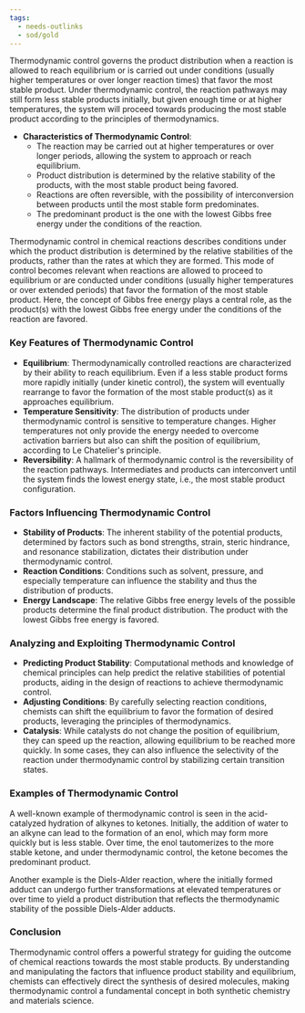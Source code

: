 ```yaml
---
tags:
  - needs-outlinks
  - sod/gold
---
```


Thermodynamic control governs the product distribution when a reaction is allowed to reach equilibrium or is carried out under conditions (usually higher temperatures or over longer reaction times) that favor the most stable product. Under thermodynamic control, the reaction pathways may still form less stable products initially, but given enough time or at higher temperatures, the system will proceed towards producing the most stable product according to the principles of thermodynamics.

- **Characteristics of Thermodynamic Control**:
    - The reaction may be carried out at higher temperatures or over longer periods, allowing the system to approach or reach equilibrium.
    - Product distribution is determined by the relative stability of the products, with the most stable product being favored.
    - Reactions are often reversible, with the possibility of interconversion between products until the most stable form predominates.
    - The predominant product is the one with the lowest Gibbs free energy under the conditions of the reaction.

Thermodynamic control in chemical reactions describes conditions under which the product distribution is determined by the relative stabilities of the products, rather than the rates at which they are formed. This mode of control becomes relevant when reactions are allowed to proceed to equilibrium or are conducted under conditions (usually higher temperatures or over extended periods) that favor the formation of the most stable product. Here, the concept of Gibbs free energy plays a central role, as the product(s) with the lowest Gibbs free energy under the conditions of the reaction are favored. 

### Key Features of Thermodynamic Control

- **Equilibrium**: Thermodynamically controlled reactions are characterized by their ability to reach equilibrium. Even if a less stable product forms more rapidly initially (under kinetic control), the system will eventually rearrange to favor the formation of the most stable product(s) as it approaches equilibrium.
- **Temperature Sensitivity**: The distribution of products under thermodynamic control is sensitive to temperature changes. Higher temperatures not only provide the energy needed to overcome activation barriers but also can shift the position of equilibrium, according to Le Chatelier's principle.
- **Reversibility**: A hallmark of thermodynamic control is the reversibility of the reaction pathways. Intermediates and products can interconvert until the system finds the lowest energy state, i.e., the most stable product configuration.

### Factors Influencing Thermodynamic Control

- **Stability of Products**: The inherent stability of the potential products, determined by factors such as bond strengths, strain, steric hindrance, and resonance stabilization, dictates their distribution under thermodynamic control.
- **Reaction Conditions**: Conditions such as solvent, pressure, and especially temperature can influence the stability and thus the distribution of products.
- **Energy Landscape**: The relative Gibbs free energy levels of the possible products determine the final product distribution. The product with the lowest Gibbs free energy is favored.

### Analyzing and Exploiting Thermodynamic Control

- **Predicting Product Stability**: Computational methods and knowledge of chemical principles can help predict the relative stabilities of potential products, aiding in the design of reactions to achieve thermodynamic control.
- **Adjusting Conditions**: By carefully selecting reaction conditions, chemists can shift the equilibrium to favor the formation of desired products, leveraging the principles of thermodynamics.
- **Catalysis**: While catalysts do not change the position of equilibrium, they can speed up the reaction, allowing equilibrium to be reached more quickly. In some cases, they can also influence the selectivity of the reaction under thermodynamic control by stabilizing certain transition states.

### Examples of Thermodynamic Control

A well-known example of thermodynamic control is seen in the acid-catalyzed hydration of alkynes to ketones. Initially, the addition of water to an alkyne can lead to the formation of an enol, which may form more quickly but is less stable. Over time, the enol tautomerizes to the more stable ketone, and under thermodynamic control, the ketone becomes the predominant product.

Another example is the Diels-Alder reaction, where the initially formed adduct can undergo further transformations at elevated temperatures or over time to yield a product distribution that reflects the thermodynamic stability of the possible Diels-Alder adducts.

### Conclusion

Thermodynamic control offers a powerful strategy for guiding the outcome of chemical reactions towards the most stable products. By understanding and manipulating the factors that influence product stability and equilibrium, chemists can effectively direct the synthesis of desired molecules, making thermodynamic control a fundamental concept in both synthetic chemistry and materials science.